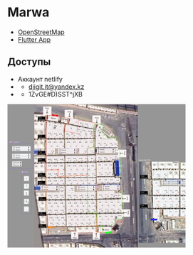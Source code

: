# Marwa

- [OpenStreetMap](https://www.openstreetmap.org/node/1449016204#map=18/21.42301/39.89467&layers=C)
- [Flutter App](https://marwa-47db6.web.app/)

## Доступы

- Аккаунт netlify
- - djigit.it@yandex.kz
- - 1ZvGE#D)SST^jXB

<img src="/figma.jpg" width="400"/>